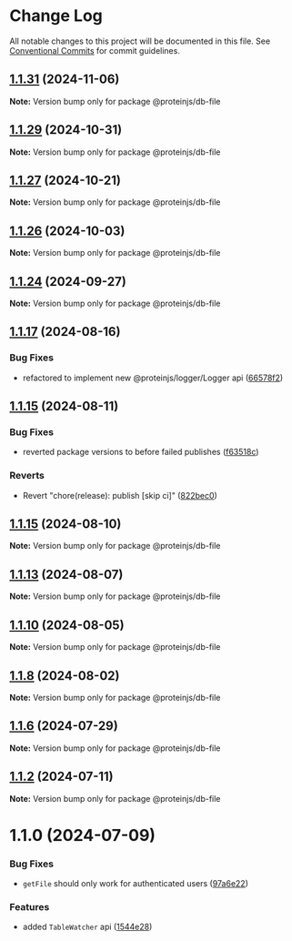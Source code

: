 # Change Log

All notable changes to this project will be documented in this file.
See [Conventional Commits](https://conventionalcommits.org) for commit guidelines.

## [1.1.31](https://github.com/proteinjs/db/compare/@proteinjs/db-file@1.1.30...@proteinjs/db-file@1.1.31) (2024-11-06)

**Note:** Version bump only for package @proteinjs/db-file





## [1.1.29](https://github.com/proteinjs/db/compare/@proteinjs/db-file@1.1.28...@proteinjs/db-file@1.1.29) (2024-10-31)

**Note:** Version bump only for package @proteinjs/db-file





## [1.1.27](https://github.com/proteinjs/db/compare/@proteinjs/db-file@1.1.26...@proteinjs/db-file@1.1.27) (2024-10-21)

**Note:** Version bump only for package @proteinjs/db-file





## [1.1.26](https://github.com/proteinjs/db/compare/@proteinjs/db-file@1.1.25...@proteinjs/db-file@1.1.26) (2024-10-03)

**Note:** Version bump only for package @proteinjs/db-file





## [1.1.24](https://github.com/proteinjs/db/compare/@proteinjs/db-file@1.1.23...@proteinjs/db-file@1.1.24) (2024-09-27)

**Note:** Version bump only for package @proteinjs/db-file





## [1.1.17](https://github.com/proteinjs/db/compare/@proteinjs/db-file@1.1.16...@proteinjs/db-file@1.1.17) (2024-08-16)


### Bug Fixes

* refactored to implement new @proteinjs/logger/Logger api ([66578f2](https://github.com/proteinjs/db/commit/66578f267d9293c0d5703c63e53d8edf68325f52))





## [1.1.15](https://github.com/proteinjs/db/compare/@proteinjs/db-file@1.1.14...@proteinjs/db-file@1.1.15) (2024-08-11)


### Bug Fixes

* reverted package versions to before failed publishes ([f63518c](https://github.com/proteinjs/db/commit/f63518cf27b74b53571254621dfe9df63aa94871))


### Reverts

* Revert "chore(release): publish [skip ci]" ([822bec0](https://github.com/proteinjs/db/commit/822bec053324b13522a6f754cf1f3771d8a24f8e))





## [1.1.15](https://github.com/proteinjs/db/compare/@proteinjs/db-file@1.1.14...@proteinjs/db-file@1.1.15) (2024-08-10)

**Note:** Version bump only for package @proteinjs/db-file





## [1.1.13](https://github.com/proteinjs/db/compare/@proteinjs/db-file@1.1.12...@proteinjs/db-file@1.1.13) (2024-08-07)

**Note:** Version bump only for package @proteinjs/db-file





## [1.1.10](https://github.com/proteinjs/db/compare/@proteinjs/db-file@1.1.9...@proteinjs/db-file@1.1.10) (2024-08-05)

**Note:** Version bump only for package @proteinjs/db-file





## [1.1.8](https://github.com/proteinjs/db/compare/@proteinjs/db-file@1.1.7...@proteinjs/db-file@1.1.8) (2024-08-02)

**Note:** Version bump only for package @proteinjs/db-file





## [1.1.6](https://github.com/proteinjs/db/compare/@proteinjs/db-file@1.1.5...@proteinjs/db-file@1.1.6) (2024-07-29)

**Note:** Version bump only for package @proteinjs/db-file





## [1.1.2](https://github.com/proteinjs/db/compare/@proteinjs/db-file@1.1.1...@proteinjs/db-file@1.1.2) (2024-07-11)

**Note:** Version bump only for package @proteinjs/db-file





# 1.1.0 (2024-07-09)


### Bug Fixes

* `getFile` should only work for authenticated users ([97a6e22](https://github.com/proteinjs/db/commit/97a6e22c289c2acb64b31c8c8800fa1b933f5c40))


### Features

* added `TableWatcher` api ([1544e28](https://github.com/proteinjs/db/commit/1544e284ad712e2606c82606f2501041f34517cb))
